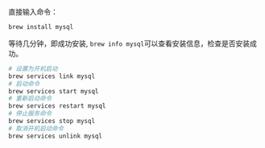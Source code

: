直接输入命令：

```bash
brew install mysql
```

等待几分钟，即成功安装, `brew info mysql`可以查看安装信息，检查是否安装成功。

```bash
# 设置为开机启动
brew services link mysql
# 启动命令
brew services start mysql
# 重新启动命令
brew services restart mysql
# 停止服务命令
brew services stop mysql
# 取消开机启动命令
brew services unlink mysql
```
